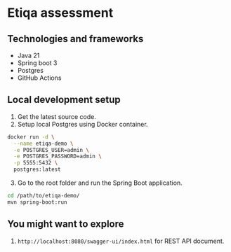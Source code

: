 # Etiqa assessment

## Technologies and frameworks

- Java 21
- Spring boot 3
- Postgres
- GitHub Actions

## Local development setup

1. Get the latest source code.
2. Setup local Postgres using Docker container.

```bash
docker run -d \
  --name etiqa-demo \
  -e POSTGRES_USER=admin \
  -e POSTGRES_PASSWORD=admin \
  -p 5555:5432 \
  postgres:latest
```

3. Go to the root folder and run the Spring Boot application.

```bash
cd /path/to/etiqa-demo/
mvn spring-boot:run
```

## You might want to explore

1. `http://localhost:8080/swagger-ui/index.html` for REST API document.
